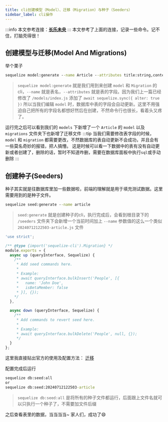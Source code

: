 ```yaml
---
title: cli创建模型（Model）、迁移（Migration）与种子（Seeders）
sidebar_label: cli操作
---
```

:::info
本文参考连接：[**长乐未央**](https://clwy.cn/chapters/node-express-model)
:::
本文参考了上面的连接，记录一些命令。记不住，打脑壳得很！
## 创建模型与迁移(Model And Migrations)
举个栗子
```cmd
sequelize model:generate --name Article --attributes title:string,content:text
```

> `sequelize model:generate` 就是我们用到来创建 `model` 和 `Migration` 的cli，`--name` 就是表名，`--attributes` 就是表的字段。因为我们上一篇已经修改了 `/models/index.js` 添加了 `await sequelize.sync({ alter: true })` 所以当我们编辑 `model` 时，数据库中表的字段会自动更新。这里不用强迫自己把所有的字段名都想好然后在创建，不然命令行也很长，看着头又疼了。

运行完之后可以看到我们的 `models` 下新增了一个 `Article` 的 `model` 以及 `migrations` 文件夹下也新增了迁移文件
:::tip
当我们需要修改表字段的时候，`model` 和 `migration` 都需要更改，不然数据库的表自动更新不会成功，并且会有一些莫名奇妙的报错，把人搞懵。
这是时候可以看一下数据中的表有没有自动更新或者创建了，删除的话，暂时不知道咋删，需要在数据库面板中执行`sql`或手动删除
:::

## 创建种子(Seeders)
种子其实就是往数据库里加一些数据啦，前端的理解就是用于填充测试数据。这里需要用到的是种子文件。
```cmd
sequelize seed:generate --name article
```
> `seed:generate` 就是创建种子的cli，执行完成后，会看到根目录下的 `/seeders` 文件夹下会新增一个当前时间加上 `--name` 参数值的这么一个类似 `20240712122503-article.js` 文件
```js title="20240712122503-article.js"
'use strict';

/** @type {import('sequelize-cli').Migration} */
module.exports = {
  async up (queryInterface, Sequelize) {
    /**
     * Add seed commands here.
     *
     * Example:
     * await queryInterface.bulkInsert('People', [{
     *   name: 'John Doe',
     *   isBetaMember: false
     * }], {});
    */
  },

  async down (queryInterface, Sequelize) {
    /**
     * Add commands to revert seed here.
     *
     * Example:
     * await queryInterface.bulkDelete('People', null, {});
     */
  }
};
```
这里我直接贴出官方的使用及配置方法：
[迁移](https://www.sequelize.cn/other-topics/migrations)

配置完成后运行
```cmd
sequelize db:seed:all
or
sequelize db:seed:20240712122503-article
```
> `sequelize db:seed:all` 是将所有的种子文件都运行，后面跟上文件名就可以只执行一个种子了，不需要加文件后缀

之后查看表里的数据，当当当当~ 家人们，成功了😄